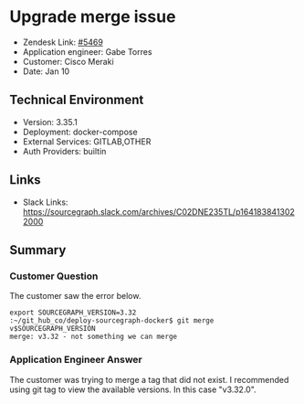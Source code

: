 
# Upgrade merge issue <!-- Ticket Title  Hint: include keywords to make it searchable -->

- Zendesk Link: [#5469](https://sourcegraph.zendesk.com/agent/tickets/5469)
- Application engineer: Gabe Torres
- Customer: Cisco Meraki <!-- Redact if this contains personally identifying information -->
- Date: Jan 10

<!-- Data populated from integration, speak to Ben Gordon or Michael Bali if not working -->
<!-- During Internal team trial, fill missing data manually (we are waiting for all data to sync) -->

## Technical Environment
- Version: 3.35.1​
- Deployment: docker-compose
- External Services: GITLAB,OTHER
- Auth Providers: builtin


## Links
<!-- Data for application engineer manual entry -->
- Slack Links: https://sourcegraph.slack.com/archives/C02DNE235TL/p1641838413022000

## Summary
### Customer Question
The customer saw the error below.

```
export SOURCEGRAPH_VERSION=3.32
:~/git_hub_co/deploy-sourcegraph-docker$ git merge v$SOURCEGRAPH_VERSION
merge: v3.32 - not something we can merge
```


### Application Engineer Answer
The customer was trying to merge a tag that did not exist. I recommended using git tag to view the available versions. In this case "v3.32.0".

<!-- Once complete, upload a copy to https://github.com/sourcegraph/support-tools-internal/tree/main/resolved-tickets as a .md file -->
<!-- Name the file 5469.md -->
